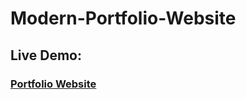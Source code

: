 # Modern-Portfolio-Website
### <h2>Live Demo:</h2> <h3>[Portfolio Website](https://hilla10.github.io/Modern-Portfolio-Website/)</h3>
